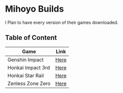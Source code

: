 # Mihoyo Builds

I Plan to have every version of their games downloaded.

## Table of Content
| Game                  	 | Link          	 |
| ------------------------------ | --------------------- |
| Genshin Impact        	 |  [Here](Genshin/README.md)	   	 |
| Honkai Impact 3rd        	 |  [Here](Honkai/README.md)	   	 |
| Honkai Star Rail        	 |  [Here](Star%20Rail/README.md)	   	 |
| Zenless Zone Zero        	 |  [Here](Zenless%20Blah%20Blah/README.md)	   	 |

